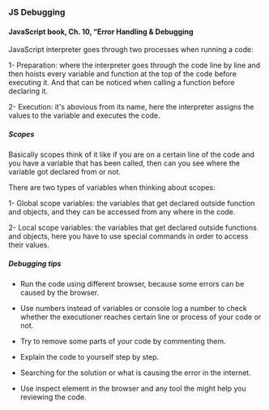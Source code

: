 ### JS Debugging

#### JavaScript book, Ch. 10, “Error Handling & Debugging

JavaScript interpreter goes through two processes when running a code:

1- Preparation: where the interpreter goes through the code line by line and then hoists every variable and function at the top of the code before executing it.
And that can be noticed when calling a function before declaring it.

2- Execution: it's abovious from its name, here the interpreter assigns the values to the variable and executes the code.

##### Scopes

Basically scopes think of it like if you are on a certain line of the code and you have a variable that has been called, then can you see where the variable got declared from or not.

There are two types of variables when thinking about scopes: 

1- Global scope variables: the variables that get declared outside function and objects, and they can be accessed from any where in the code.

2- Local scope variables: the variables that get declared outside functions and objects, here you have to use special commands in order to access their values.

##### Debugging tips

* Run the code using different browser, because some errors can be caused by the browser.

* Use numbers instead of variables or console log a number to check whether the executioner reaches certain line or process of your code or not.

* Try to remove some parts of your code by commenting them.

* Explain the code to yourself step by step.

* Searching for the solution or what is causing the error in the internet.

* Use inspect element in the browser and any tool the might help you reviewing the code.

